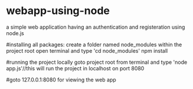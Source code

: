 # webapp-using-node
a simple web application having an authentication and registeration using node.js

#installing all packages:
 create a folder named node_modules within the project root 
 open terminal and type 'cd node_modules'
 npm install 
 
 #running the project locally
  goto project root from terminal and type 'node app.js'//this will run the project in localhost on port 8080
  
 #goto 127.0.0.1:8080 for viewing the web app
  



